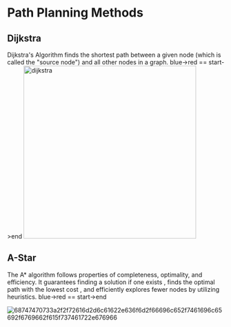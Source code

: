 

# Path Planning Methods

## Dijkstra
Dijkstra's Algorithm finds the shortest path between a given node (which is called the "source node") and all other nodes in a graph. 
blue->red == start->end
<img src="https://ram-lab.com/file/tailei/gif/dijkstra.gif" alt="dijkstra" width="400"/>

## A-Star
The A* algorithm follows properties of completeness, optimality, and efficiency. It guarantees finding a solution if one exists , finds the optimal path with the lowest cost , and efficiently explores fewer nodes by utilizing heuristics.
blue->red == start->end
  
![68747470733a2f2f72616d2d6c61622e636f6d2f66696c652f7461696c65692f6769662f615f737461722e676966](https://github.com/Sparsh101AI/Robotics-Algorithms/assets/48163939/2e61180b-ecf3-4124-bd55-be4f2970e59e)


